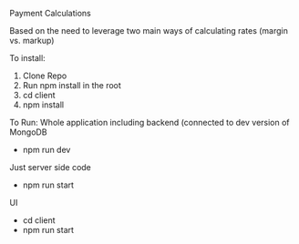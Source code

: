 Payment Calculations

Based on the need to leverage two main ways of calculating rates (margin vs. markup)

To install:

1) Clone Repo
2) Run npm install in the root
3) cd client
4) npm install

To Run:
Whole application including backend (connected to dev version of MongoDB
- npm run dev

Just server side code
- npm run start

UI
- cd client
- npm run start
